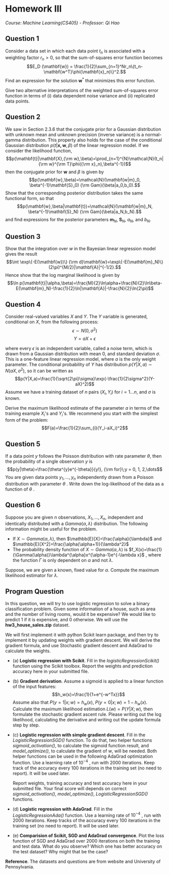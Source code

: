 # Homework Ⅲ

*Course: Machine Learning(CS405) - Professor: Qi Hao*

## Question 1

Consider a data set in which each data point $t_n$ is associated with a weighting factor $r_n>0$, so that the sum-of-squares error function becomes 
$$E_D (\mathbf{w}) = \frac{1}{2}\sum_{n=1}^Nr_n\{t_n-\mathbf{w^T}\phi(\mathbf{x}_n)\}^2.$$
Find an expression for the solution $\mathbf{w}^*$ that minimizes this error function. 

Give two alternative interpretations of the weighted sum-of-squares error function in terms of (i) data dependent noise variance and (ii) replicated data points.



## Question 2

We saw in Section 2.3.6 that the conjugate prior for a Gaussian distribution with unknown mean and unknown precision (inverse variance) is a normal-gamma distribution. This property also holds for the case of the conditional Gaussian distribution $p(t|\mathbf{x,w},\beta)$ of the linear regression model. If we consider the likelihood function,
$$p(\mathbf{t}|\mathbf{X},{\rm w},\beta)=\prod_{n=1}^{N}\mathcal{N}(t_n|{\rm w}^{\rm T}\phi({\rm x}_n),\beta^{-1})$$
then the conjugate prior for $\mathbf{w}$ and $\beta$ is given by
$$p(\mathbf{w},\beta)=\mathcal{N}(\mathbf{w|m}_0, \beta^{-1}\mathbf{S}_0) {\rm Gam}(\beta|a_0,b_0).$$
Show that the corresponding posterior distribution takes the same functional form, so that
$$p(\mathbf{w},\beta|\mathbf{t})=\mathcal{N}(\mathbf{w|m}_N, \beta^{-1}\mathbf{S}_N) {\rm Gam}(\beta|a_N,b_N).$$
and find expressions for the posterior parameters $\mathbf{m}_N$, $\mathbf{S}_N$, $a_N$, and $b_N$.



## Question 3

Show that the integration over $w$ in the Bayesian linear regression model gives the result
$$\int \exp\{-E(\mathbf{w})\} {\rm d}\mathbf{w}=\exp\{-E(\mathbf{m}_N)\}(2\pi)^{M/2}|\mathbf{A}|^{-1/2}.$$
Hence show that the log marginal likelihood is given by
$$\ln p(\mathbf{t}|\alpha,\beta)=\frac{M}{2}\ln\alpha+\frac{N}{2}\ln\beta-E(\mathbf{m}_N)-\frac{1}{2}\ln|\mathbf{A}|-\frac{N}{2}\ln(2\pi)$$


## Question 4

Consider real-valued variables $X$ and $Y$. The $Y$ variable is generated, conditional on $X$, from the following process:
$$\epsilon\sim N(0,\sigma^2)$$
$$Y=aX+\epsilon$$

where every $\epsilon$ is an independent variable, called a noise term, which is drawn from a Gaussian distribution with mean 0, and standard deviation $\sigma$. This is a one-feature linear regression model, where $a$ is the only weight parameter. The conditional probability of $Y$ has distribution $p(Y|X, a)\sim N(aX, \sigma^2)$, so it can be written as
$$p(Y|X,a)=\frac{1}{\sqrt{2\pi}\sigma}\exp(-\frac{1}{2\sigma^2}(Y-aX)^2)$$
Assume we have a training dataset of $n$ pairs ($X_i, Y_i$) for $i = 1...n$, and $\sigma$ is known.

Derive the maximum likelihood estimate of the parameter $a$ in terms of the training example $X_i$'s and $Y_i$'s. We recommend you start with the simplest form of the problem:
$$F(a)=\frac{1}{2}\sum_{i}(Y_i-aX_i)^2$$


## Question 5

If a data point $y$ follows the Poisson distribution with rate parameter $\theta$, then the probability of a single observation $y$ is
$$p(y|\theta)=\frac{\theta^{y}e^{-\theta}}{y!}, {\rm for}\;y = 0, 1, 2,\dots$$
You are given data points $y_1, \dots ,y_n$ independently drawn from a Poisson distribution with parameter $\theta$ . Write down the log-likelihood of the data as a function of $\theta$ .



## Question 6

Suppose you are given $n$ observations, $X_1,\dots,X_n$, independent and identically distributed with a $Gamma(\alpha, \lambda$) distribution. The following information might be useful for the problem.

* If $X\sim Gamma(\alpha,\lambda)$, then $\mathbb{E}[X]=\frac{\alpha}{\lambda}$ and $\mathbb{E}[X^2]=\frac{\alpha(\alpha+1)}{\lambda^2}$ 
* The probability density function of $X\sim Gamma(\alpha,\lambda)$ is $f_X(x)=\frac{1}{\Gamma(\alpha)}\lambda^{\alpha}x^{\alpha-1}e^{-\lambda x}$ , where the function $\Gamma$ is only dependent on $\alpha$ and not $\lambda$.

Suppose, we are given a known, fixed value for $\alpha$. Compute the maximum likelihood estimator for $\lambda$.



## Program Question

In this question, we will try to use logistic regression to solve a binary classification problem. Given some information of a house, such as area and the number of living rooms, would it be expensive? We would like to predict 1 if it is expensive, and 0 otherwise. We will use the **hw3_house_sales.zip** dataset.

We will first implement it with python Scikit learn package, and then try to implement it by updating weights with gradient descent. We will derive the gradient formula, and use Stochastic gradient descent and AdaGrad to calculate the weights.

* (a) **Logistic regression with Scikit**. Fill in the *logisticRegressionScikit()* function using the Scikit toolbox. Report the weights and prediction accuracy here in your submitted file.

* (b) **Gradient derivation**. Assume a sigmoid is applied to a linear function of the input features:
  $$h_w(x)=\frac{1}{1+e^{-w^Tx}}$$
  Assume also that $P(y=1|x;w)=h_w(x)$, $P(y=0|x;w)=1-h_w(x)$. Calculate the maximum likelihood estimation $L(w)=P(Y|X;w)$, then formulate the stochastic gradient ascent rule.  Please writing out the log likelihood, calculating the derivative and writing out the update formula step by step.

* (c) **Logistic regression with simple gradient descent**. Fill in the *LogisticRegressionSGD()* function. To do that, two helper functions *sigmoid_activation()*, to calculate the sigmoid function result, and *model_optimize()*, to calculate the gradient of $w$, will be needed. Both helper functions can be used in the following AdaGrad optimization function. Use a learning rate of $10^{-4}$ , run with $2000$ iterations. Keep track of the accuracy every $100$ iterations in the training set (no need to report). It will be used later. 

  Report weights, training accuracy and test accuracy here in your submitted file. Your final score will depends on correct *sigmoid_activation()*, *model_optimize()*, *LogisticRegressionSGD()* functions.

* (d) **Logistic regression with AdaGrad**. Fill in the *LogisticRegressionAda()* function. Use a learning rate of $10^{-4}$ , run with $2000$ iterations. Keep tracks of the accuracy every $100$ iterations in the training set (no need to report). It will be used later.

* (e) **Comparision of Scikit, SGD and AdaGrad convergence**. Plot the loss function of SGD and AdaGrad over $2000$ iterations on both the training and test data. What do you observe? Which one has better accuracy on the test dataset? Why might that be the case?

**Reference**. The datasets and questions are from website and University of Pennsylvania.
